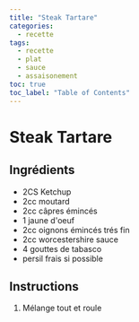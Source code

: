 ```yaml
---
title: "Steak Tartare"
categories:
  - recette
tags:
  - recette
  - plat
  - sauce
  - assaisonement
toc: true
toc_label: "Table of Contents"
---
```


# Steak Tartare

## Ingrédients

- 2CS Ketchup
- 2cc moutard
- 2cc câpres émincés
- 1 jaune d'oeuf
- 2cc oignons émincés trés fin
- 2cc worcestershire sauce
- 4 gouttes de tabasco
- persil frais si possible

## Instructions

1. Mélange tout et roule

